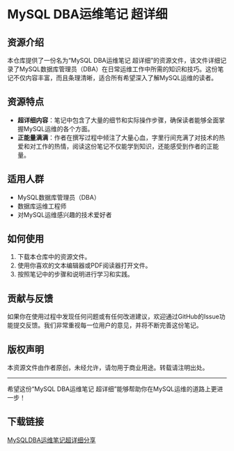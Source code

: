 # MySQL DBA运维笔记 超详细

## 资源介绍

本仓库提供了一份名为“MySQL DBA运维笔记 超详细”的资源文件，该文件详细记录了MySQL数据库管理员（DBA）在日常运维工作中所需的知识和技巧。这份笔记不仅内容丰富，而且条理清晰，适合所有希望深入了解MySQL运维的读者。

## 资源特点

- **超详细内容**：笔记中包含了大量的细节和实际操作步骤，确保读者能够全面掌握MySQL运维的各个方面。
- **正能量满满**：作者在撰写过程中倾注了大量心血，字里行间充满了对技术的热爱和对工作的热情，阅读这份笔记不仅能学到知识，还能感受到作者的正能量。

## 适用人群

- MySQL数据库管理员（DBA）
- 数据库运维工程师
- 对MySQL运维感兴趣的技术爱好者

## 如何使用

1. 下载本仓库中的资源文件。
2. 使用你喜欢的文本编辑器或PDF阅读器打开文件。
3. 按照笔记中的步骤和说明进行学习和实践。

## 贡献与反馈

如果你在使用过程中发现任何问题或有任何改进建议，欢迎通过GitHub的Issue功能提交反馈。我们非常重视每一位用户的意见，并将不断完善这份笔记。

## 版权声明

本资源文件由作者原创，未经允许，请勿用于商业用途。转载请注明出处。

---

希望这份“MySQL DBA运维笔记 超详细”能够帮助你在MySQL运维的道路上更进一步！

## 下载链接

[MySQLDBA运维笔记超详细分享](https://pan.quark.cn/s/08cec148f896)